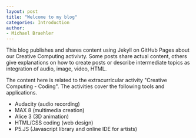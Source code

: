 ```yaml
---
layout: post
title: "Welcome to my blog"
categories: Introduction
author:
- Michael Braehler
---
```


This blog publishes and shares content using Jekyll on GitHub Pages about our Creative Computing activivty. Some posts share actual content, others give explanations on how to create posts or describe intermediate topics as integration of audio, image, video, HTML.

The content here is related to the extracurricular activity "Creative Computing - Coding". The activities cover the following tools and applications.

- Audacity (audio recording)
- MAX 8 (multimedia creation)
- Alice 3 (3D animation)
- HTML/CSS coding (web design)
- P5.JS (Javascript library and online IDE for artists)
